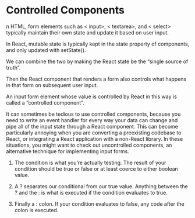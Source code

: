 # Controlled Components

n HTML, form elements such as < input>, < textarea>, and < select> typically maintain their own state and update it based on user input. 

In React, mutable state is typically kept in the state property of components, and only updated with setState().

We can combine the two by making the React state be the “single source of truth”. 

Then the React component that renders a form also controls what happens in that form on subsequent user input. 

An input form element whose value is controlled by React in this way is called a “controlled component”.

It can sometimes be tedious to use controlled components, because you need to write an event handler for every way your data can change and pipe all of the input state through a React component. This can become particularly annoying when you are converting a preexisting codebase to React, or integrating a React application with a non-React library. In these situations, you might want to check out uncontrolled components, an alternative technique for implementing input forms.





1. The condition is what you’re actually testing. The result of your condition should be true or false or at least coerce to either boolean value.

2. A ? separates our conditional from our true value. Anything between the ? and the : is what is executed if the condition evaluates to true.
3. Finally a : colon. If your condition evaluates to false, any code after the colon is executed.

